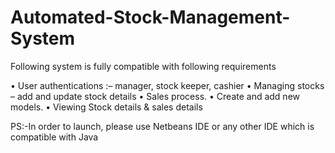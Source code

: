 # Automated-Stock-Management-System

Following  system is fully compatible with following requirements

• User authentications :– manager, stock keeper, cashier 
• Managing stocks – add and update stock details 
• Sales process. 
• Create and add new models. 
• Viewing Stock details & sales details 

PS:-In order to launch, please use Netbeans IDE or any other IDE which is compatible with Java
